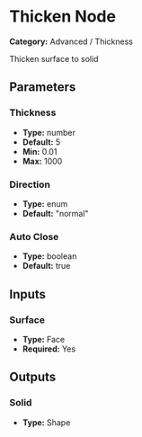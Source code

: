 
# Thicken Node

**Category:** Advanced / Thickness

Thicken surface to solid

## Parameters


### Thickness
- **Type:** number
- **Default:** 5
- **Min:** 0.01
- **Max:** 1000



### Direction
- **Type:** enum
- **Default:** "normal"





### Auto Close
- **Type:** boolean
- **Default:** true





## Inputs


### Surface
- **Type:** Face
- **Required:** Yes



## Outputs


### Solid
- **Type:** Shape




